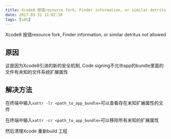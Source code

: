 ```yaml
---
title: Xcode8 报错resource fork, Finder information, or similar detritus not allowed
date: 2017-03-31 11:02:30
tags: [iOS]
---
```


Xcode8 报错resource fork, Finder information, or similar detritus not allowed

## 原因 ##

这是因为Xcode8引进的新的安全机制, Code signing不允许app的bundle里面的文件有未知的文件系统扩展属性

<!-- more -->

## 解决方法 ##
在终端中输入`xattr -lr <path_to_app_bundle>`可以查看存在未知扩展属性的文件

在终端中输入`xattr -cr <path_to_app_bundle>`可以移除所有未知的扩展属性

然后清理Xcode 重新build 工程
